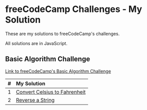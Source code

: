 # freeCodeCamp Challenges - My Solution

These are my solutions to freeCodeCamp's challenges.

All solutions are in JavaScript.

## Basic Algorithm Challenge

[Link to freeCodeCamp's Basic Algorithm Challenge](https://learn.freecodecamp.org/javascript-algorithms-and-data-structures/basic-algorithm-scripting)

| #   | My Solution                                                                                      |
| --- | :----------------------------------------------------------------------------------------------- |
| 1   | [Convert Celsius to Fahrenheit](../basic-algorithm-scripting/1-convert-celsius-to-fahrenheit.js) |
| 2   | [Reverse a String](basic-algorithm/2-reverse-a-string.js)                                        |
